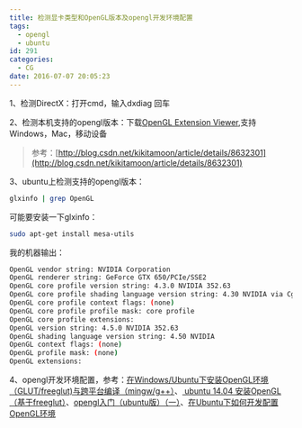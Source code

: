 ```yaml
---
title: 检测显卡类型和OpenGL版本及opengl开发环境配置
tags:
  - opengl
  - ubuntu
id: 291
categories:
  - CG
date: 2016-07-07 20:05:23
---
```


1、检测DirectX：打开cmd，输入dxdiag 回车

2、检测本机支持的opengl版本：下载[OpenGL Extension Viewer](http://www.realtech-vr.com/glview/download.php),支持Windows，Mac，移动设备

> 参考：[http://blog.csdn.net/kikitamoon/article/details/8632301](http://blog.csdn.net/kikitamoon/article/details/8632301)

3、ubuntu上检测支持的opengl版本：



``` bash
glxinfo | grep OpenGL
```

可能要安装一下glxinfo：


``` bash
sudo apt-get install mesa-utils
```

我的机器输出：

``` bash
OpenGL vendor string: NVIDIA Corporation
OpenGL renderer string: GeForce GTX 650/PCIe/SSE2
OpenGL core profile version string: 4.3.0 NVIDIA 352.63
OpenGL core profile shading language version string: 4.30 NVIDIA via Cg compiler
OpenGL core profile context flags: (none)
OpenGL core profile profile mask: core profile
OpenGL core profile extensions:
OpenGL version string: 4.5.0 NVIDIA 352.63
OpenGL shading language version string: 4.50 NVIDIA
OpenGL context flags: (none)
OpenGL profile mask: (none)
OpenGL extensions:
```

4、opengl开发环境配置，参考：[在Windows/Ubuntu下安装OpenGL环境（GLUT/freeglut)与跨平台编译（mingw/g++）](http://www.cnblogs.com/joyeecheung/p/4310487.html)、[ ubuntu 14.04 安装OpenGL（基于freeglut）](http://blog.csdn.net/yxfkq/article/details/40819921)、[opengl入门（ubuntu版）（一）](http://blog.csdn.net/plc_jianghao/article/details/51154929)、[在Ubuntu下如何开发配置OpenGL环境](http://os.51cto.com/art/201109/288868.htm)